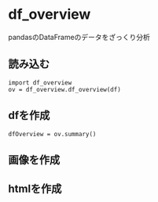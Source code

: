 # df_overview
pandasのDataFrameのデータをざっくり分析

## 読み込む
    import df_overview
    ov = df_overview.df_overview(df)

## dfを作成
    dfOverview = ov.summary()

## 画像を作成

## htmlを作成
